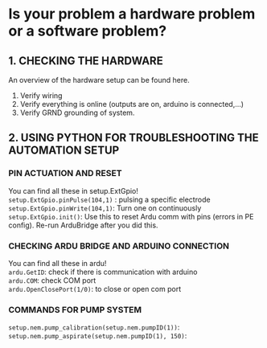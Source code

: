 
# Is your problem a hardware problem or a software problem?
## 1. CHECKING THE HARDWARE

An overview of the hardware setup can be found here.
1. Verify wiring
2. Verify everything is online (outputs are on, arduino is connected,...)
3. Verify GRND grounding of system.

## 2. USING PYTHON FOR TROUBLESHOOTING THE AUTOMATION SETUP

### PIN ACTUATION AND RESET

You can find all these in setup.ExtGpio!<br>
`setup.ExtGpio.pinPulse(104,1)` : pulsing a specific electrode<br>
`setup.ExtGpio.pinWrite(104,1)`: Turn one on continuously<br>
`setup.ExtGpio.init()`: Use this to reset Ardu comm with pins (errors in PE config). Re-run ArduBridge after you did this.<br>

### CHECKING ARDU BRIDGE AND ARDUINO CONNECTION
You can find all these in ardu!<br>
`ardu.GetID`:
  check if there is communication with arduino<br>
`ardu.COM`:
  check COM port <br>
`ardu.OpenClosePort(1/0)`:
  to close or open com port<br>

### COMMANDS FOR PUMP SYSTEM
`setup.nem.pump_calibration(setup.nem.pumpID(1))`: <br>
`setup.nem.pump_aspirate(setup.nem.pumpID(1), 150)`: <br>
